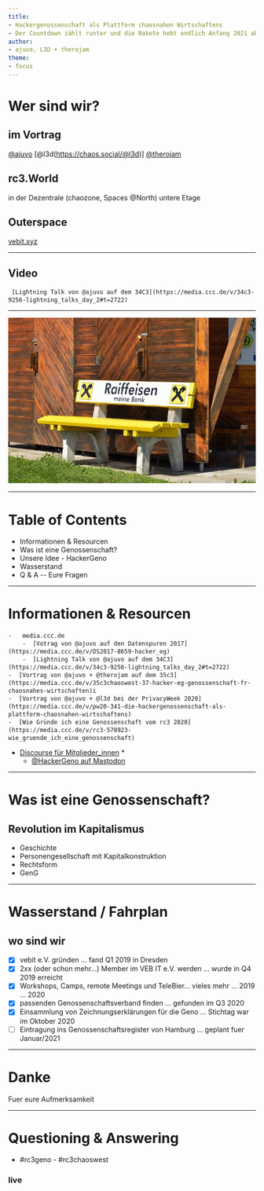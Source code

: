 ```yaml
---
title:
- Hackergenossenschaft als Plattform chaosnahen Wirtschaftens 
- Der Countdown zählt runter und die Rakete hebt endlich Anfang 2021 ab.  
author:
- ajuvo, L3D + therojam
theme:
- focus
---
```


# Wer sind wir?

## im Vortrag

 [@ajuvo](https://chaos.social/@ajuvo)
 [@l3d(https://chaos.social/@l3d)]
 [@therojam](https://chaos.social/@therojam)

## rc3.World

in der Dezentrale (chaozone, Spaces @North) untere Etage

## Outerspace

[vebit.xyz](https://vebit.xyz)

---
 ## Video

	 [Lightning Talk von @ajuvo auf dem 34C3](https://media.ccc.de/v/34c3-9256-lightning_talks_day_2#t=2722)
---

![Bank in den Bergen](./images/Raiffeisen_bench.jpg)

--- 

# Table of Contents

- Informationen & Resourcen
- Was ist eine Genossenschaft?
- Unsere Idee - HackerGeno
- Wasserstand
- Q & A -- Eure Fragen 

---
# Informationen & Resourcen

	-   media.ccc.de
		-  [Votrag von @ajuvo auf den Datenspuren 2017](https://media.ccc.de/v/DS2017-8659-hacker_eg)
		-  [Lightning Talk von @ajuvo auf dem 34C3](https://media.ccc.de/v/34c3-9256-lightning_talks_day_2#t=2722)
    -  [Vortrag von @ajuvo + @therojam auf dem 35c3](https://media.ccc.de/v/35c3chaoswest-37-hacker-eg-genossenschaft-fr-chaosnahes-wirtschaften)i
    -  [Vortrag von @ajuvo + @l3d bei der PrivacyWeek 2020](https://media.ccc.de/v/pw20-341-die-hackergenossenschaft-als-plattform-chaosnahen-wirtschaftens)
    -  [Wie Gründe ich eine Genossenschaft vom rc3 2020](https://media.ccc.de/v/rc3-578923-wie_gruende_ich_eine_genossenschaft)
  - [Discourse für Mitglieder_innen](https://meta.vebit.xyz/) *
	- [@HackerGeno auf Mastodon](https://chaos.social/@HackerGeno)

---

# Was ist eine Genossenschaft? 

## Revolution im Kapitalismus

 -   Geschichte
 -   Personengesellschaft mit Kapitalkonstruktion
 -   Rechtsform
 -   GenG

---

# Wasserstand / Fahrplan
## wo sind wir
 
 - [x] vebit e.V. gründen ... fand Q1 2019 in Dresden
 - [x] 2xx (oder schon mehr...) Member im VEB IT e.V. werden ... wurde in Q4 2019 erreicht
 - [x] Workshops, Camps, remote Meetings und TeleBier... vieles mehr ... 2019 ... 2020
 - [x] passenden Genossenschaftsverband finden ... gefunden im Q3 2020
 - [x] Einsammlung von Zeichnungserklärungen für die Geno ... Stichtag war im Oktober 2020
 - [ ] Eintragung ins Genossenschaftsregister von Hamburg ... geplant fuer Januar/2021

---

# Danke 

Fuer eure Aufmerksamkeit

---

# Questioning & Answering 

- \#rc3geno - \#rc3chaoswest

### live 

